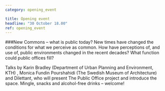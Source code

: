 ```yaml
---
category: opening_event

title: Opening event
headline: "30 October 18.00"
ref: opening_event
---
```


###New Commons – what is public today?
New times have changed the conditions for what we perceive as common. How have perceptions of, and use of, public environments changed in the recent decades? What function could public offices fill?

Talks by Karin Bradley (Department of Urban Planning and Environment, KTH) , Monica Fundin Pourshahidi (The Swedish Museum of Architecture) and Dilettant, who will present The Public Office project and introduce the space. Mingle, snacks and alcohol-free drinks – welcome! 